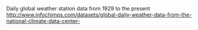 Daily global weather station data from 1929 to the present
http://www.infochimps.com/datasets/global-daily-weather-data-from-the-national-climate-data-center-